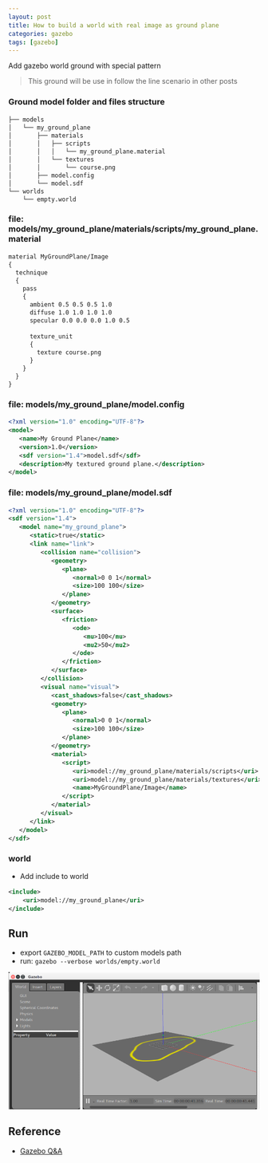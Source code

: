 ```yaml
---
layout: post
title: How to build a world with real image as ground plane
categories: gazebo
tags: [gazebo]
---
```


Add gazebo world ground with special pattern

> This ground will be use in follow the line scenario in other posts

### Ground model folder and files structure
~~~
├── models
│   └── my_ground_plane
│       ├── materials
│       │   ├── scripts
│       │   │   └── my_ground_plane.material
│       │   └── textures
│       │       └── course.png
│       ├── model.config
│       └── model.sdf
└── worlds
    └── empty.world
~~~

### file: models/my_ground_plane/materials/scripts/my_ground_plane.material
~~~
material MyGroundPlane/Image
{
  technique
  {
    pass
    {
      ambient 0.5 0.5 0.5 1.0
      diffuse 1.0 1.0 1.0 1.0
      specular 0.0 0.0 0.0 1.0 0.5

      texture_unit
      {
        texture course.png
      }
    }
  }
}
~~~

### file: models/my_ground_plane/model.config
~~~xml
<?xml version="1.0" encoding="UTF-8"?>
<model>
   <name>My Ground Plane</name>
   <version>1.0</version>
   <sdf version="1.4">model.sdf</sdf>
   <description>My textured ground plane.</description>
</model>
~~~

### file: models/my_ground_plane/model.sdf
~~~xml
<?xml version="1.0" encoding="UTF-8"?>
<sdf version="1.4">
   <model name="my_ground_plane">
      <static>true</static>
      <link name="link">
         <collision name="collision">
            <geometry>
               <plane>
                  <normal>0 0 1</normal>
                  <size>100 100</size>
               </plane>
            </geometry>
            <surface>
               <friction>
                  <ode>
                     <mu>100</mu>
                     <mu2>50</mu2>
                  </ode>
               </friction>
            </surface>
         </collision>
         <visual name="visual">
            <cast_shadows>false</cast_shadows>
            <geometry>
               <plane>
                  <normal>0 0 1</normal>
                  <size>100 100</size>
               </plane>
            </geometry>
            <material>
               <script>
                  <uri>model://my_ground_plane/materials/scripts</uri>
                  <uri>model://my_ground_plane/materials/textures</uri>
                  <name>MyGroundPlane/Image</name>
               </script>
            </material>
         </visual>
      </link>
   </model>
</sdf>
~~~


### world
- Add include to world
~~~xml
<include>
    <uri>model://my_ground_plane</uri>
</include>
~~~

## Run
- export `GAZEBO_MODEL_PATH` to custom models path
- run: `gazebo --verbose worlds/empty.world`

![](/images/2018-12-02-22-16-33.png)
## Reference 
- [Gazebo Q&A](http://answers.gazebosim.org/question/4761/how-to-build-a-world-with-real-image-as-ground-plane/)